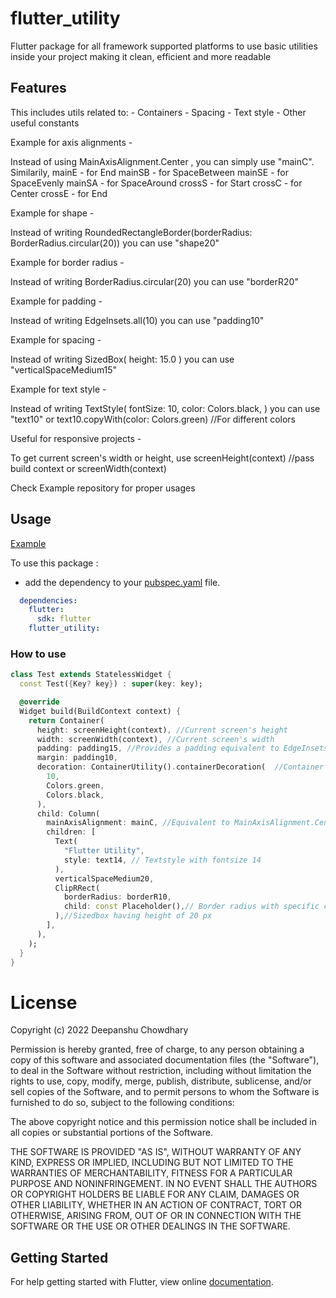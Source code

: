 # flutter_utility

Flutter package for all framework supported platforms to use basic utilities inside your project making it clean, efficient and more readable 

## Features

This includes utils related to:
    - Containers
    - Spacing
    - Text style
    - Other useful constants


Example for axis alignments -

Instead of using MainAxisAlignment.Center , you can simply use "mainC".
Similarily,
    mainE - for End
    mainSB - for SpaceBetween
    mainSE - for SpaceEvenly
    mainSA - for SpaceAround
    crossS - for Start
    crossC - for Center
    crossE - for End


Example for shape - 

Instead of writing 
    RoundedRectangleBorder(borderRadius: BorderRadius.circular(20))
you can use
    "shape20"


Example for border radius - 

Instead of writing 
    BorderRadius.circular(20)
you can use
    "borderR20"


Example for padding - 

Instead of writing 
    EdgeInsets.all(10)
you can use
    "padding10"


Example for spacing - 

Instead of writing 
    SizedBox(
        height: 15.0
    )
you can use
    "verticalSpaceMedium15"


Example for text style - 

Instead of writing 
    TextStyle(
        fontSize: 10,
        color: Colors.black,
    )
you can use
    "text10"
    or text10.copyWith(color: Colors.green) //For different colors


Useful for responsive projects -

To get current screen's width or height, 
    use screenHeight(context)  //pass build context
    or screenWidth(context)


Check Example repository for proper usages


## Usage

[Example](https://github.com/deepanshu0807/flutter_utility/blob/main/example/lib/main.dart)

To use this package :

* add the dependency to your [pubspec.yaml](https://github.com/deepanshu0807/flutter_utility/blob/main/pubspec.yaml) file.

```yaml
  dependencies:
    flutter:
      sdk: flutter
    flutter_utility:
```

### How to use

```dart
class Test extends StatelessWidget {
  const Test({Key? key}) : super(key: key);

  @override
  Widget build(BuildContext context) {
    return Container(
      height: screenHeight(context), //Current screen's height
      width: screenWidth(context), //Current screen's width
      padding: padding15, //Provides a padding equivalent to EdgeInsets.all(15)
      margin: padding10,
      decoration: ContainerUtility().containerDecoration(  //Container decoration with radius, color and border color
        10,
        Colors.green,
        Colors.black,
      ),
      child: Column(
        mainAxisAlignment: mainC, //Equivalent to MainAxisAlignment.Center
        children: [
          Text(
            "Flutter Utility",
            style: text14, // Textstyle with fontsize 14
          ),
          verticalSpaceMedium20,
          ClipRRect(
            borderRadius: borderR10, 
            child: const Placeholder(),// Border radius with specific curve
          ),//Sizedbox having height of 20 px
        ],
      ),
    );
  }
}

```

# License
Copyright (c) 2022 Deepanshu Chowdhary

Permission is hereby granted, free of charge, to any person obtaining a copy
of this software and associated documentation files (the "Software"), to deal
in the Software without restriction, including without limitation the rights
to use, copy, modify, merge, publish, distribute, sublicense, and/or sell
copies of the Software, and to permit persons to whom the Software is
furnished to do so, subject to the following conditions:

The above copyright notice and this permission notice shall be included in all
copies or substantial portions of the Software.

THE SOFTWARE IS PROVIDED "AS IS", WITHOUT WARRANTY OF ANY KIND, EXPRESS OR
IMPLIED, INCLUDING BUT NOT LIMITED TO THE WARRANTIES OF MERCHANTABILITY,
FITNESS FOR A PARTICULAR PURPOSE AND NONINFRINGEMENT. IN NO EVENT SHALL THE
AUTHORS OR COPYRIGHT HOLDERS BE LIABLE FOR ANY CLAIM, DAMAGES OR OTHER
LIABILITY, WHETHER IN AN ACTION OF CONTRACT, TORT OR OTHERWISE, ARISING FROM,
OUT OF OR IN CONNECTION WITH THE SOFTWARE OR THE USE OR OTHER DEALINGS IN THE
SOFTWARE.

## Getting Started

For help getting started with Flutter, view online [documentation](https://flutter.io/).

